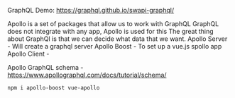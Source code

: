 GraphQL Demo: https://graphql.github.io/swapi-graphql/

Apollo is a set of packages that allow us to work with GraphQL
GraphQL does not integrate with any app, Apollo is used for this 
The great thing about GraphQl is that we can decide what data that we want.
Apollo Server - Will create a graphql server 
Apollo Boost - To set up a vue.js spollo app
Apollo Client - 

Apollo GraphQL schema - https://www.apollographql.com/docs/tutorial/schema/

`npm i apollo-boost vue-apollo`
